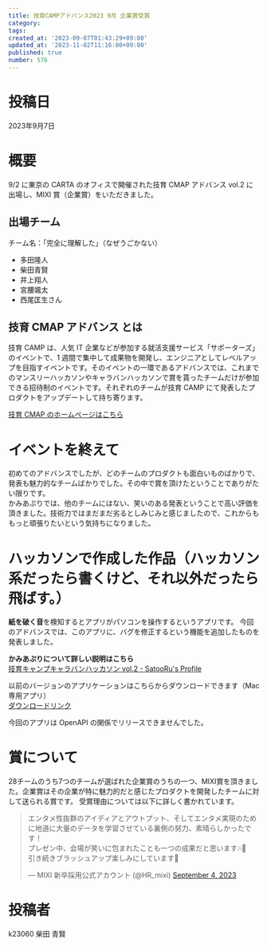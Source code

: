 ```yaml
---
title: 技育CAMPアドバンス2023 9月 企業賞受賞
category:
tags:
created_at: '2023-09-07T01:43:29+09:00'
updated_at: '2023-11-02T11:16:00+09:00'
published: true
number: 576
---
```


# 投稿日
2023年9月7日

# 概要
9/2 に東京の CARTA のオフィスで開催された技育 CMAP アドバンス vol.2 に出場し、MIXI 賞（企業賞）をいただきました。

## 出場チーム
チーム名：「完全に理解した」（なぜうごかない）
- 多田隆人
- 柴田青賢
- 井上翔人
- 宮腰颯太
- 西尾匡生さん

## 技育 CMAP アドバンス とは

技育 CAMP は、人気 IT 企業などが参加する就活支援サービス「サポーターズ」のイベントで、1 週間で集中して成果物を開発し、エンジニアとしてレベルアップを目指すイベントです。そのイベントの一環であるアドバンスでは、これまでのマンスリーハッカソンやキャラバンハッカソンで賞を貰ったチームだけが参加できる招待制のイベントです。それぞれのチームが技育 CAMP にて発表したプロダクトをアップデートして持ち寄ります。

[技育 CMAP のホームページはこちら](https://talent.supporterz.jp/geekcamp/)


# イベントを終えて
初めてのアドバンスでしたが、どのチームのプロダクトも面白いものばかりで、発表も魅力的なチームばかりでした。その中で賞を頂けたということでありがたい限りです。  
かみあぷりでは、他のチームにはない、笑いのある発表ということで高い評価を頂きました。技術力ではまだまだ劣るとしみじみと感じましたので、これからももっと頑張りたいという気持ちになりました。

# ハッカソンで作成した作品（ハッカソン系だったら書くけど、それ以外だったら飛ばす。）

**紙を破く音**を検知するとアプリがパソコンを操作するというアプリです。
今回のアドバンスでは、このアプリに、バグを修正するという機能を追加したものを発表しました。

**かみあぷりについて詳しい説明はこちら**  
[技育キャンプキャラバンハッカソン vol.2 - SatooRu's Profile](https://satooru.me/posts/activity-report/2023-06/geekcamp-caravan-vol2/)

以前のバージョンのアプリケーションはこちらからダウンロードできます（Mac 専用アプリ）  
[ダウンロードリンク](https://github.com/SystemEngineeringTeam/geekcamp-caravan-2023-vol2)

今回のアプリは OpenAPI の関係でリリースできませんでした。

# 賞について
28チームのうち7つのチームが選ばれた企業賞のうちの一つ、MIXI賞を頂きました。企業賞はその企業が特に魅力的だと感じたプロダクトを開発したチームに対して送られる賞です。
受賞理由については以下に詳しく書かれています。

<blockquote class="twitter-tweet"><p lang="ja" dir="ltr">エンタメ性抜群のアイディアとアウトプット、そしてエンタメ実現のために地道に大量のデータを学習させている裏側の努力、素晴らしかったです！<br>プレゼン中、会場が笑いに包まれたことも一つの成果だと思います🎶👏<br>引き続きブラッシュアップ楽しみにしています💪</p>&mdash; MIXI 新卒採用公式アカウント (@HR_mixi) <a href="https://twitter.com/HR_mixi/status/1698543904675791016?ref_src=twsrc%5Etfw">September 4, 2023</a></blockquote> <script async src="https://platform.twitter.com/widgets.js" charset="utf-8"></script>

# 投稿者
k23060 柴田 青賢
